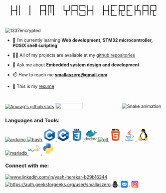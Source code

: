 <h6 align="center">
<pre>╻ ╻╻   ╻   ┏━┓┏┳┓   ╻ ╻┏━┓┏━┓╻ ╻   ╻ ╻┏━╸┏━┓┏━╸╻┏ ┏━┓┏━┓
┣━┫┃   ┃   ┣━┫┃┃┃   ┗┳┛┣━┫┗━┓┣━┫   ┣━┫┣╸ ┣┳┛┣╸ ┣┻┓┣━┫┣┳┛
╹ ╹╹   ╹   ╹ ╹╹ ╹    ╹ ╹ ╹┗━┛╹ ╹   ╹ ╹┗━╸╹┗╸┗━╸╹ ╹╹ ╹╹┗╸</pre>
</h6>

<p align="left"> <img src="https://komarev.com/ghpvc/?username=1337encrypted&label=Profile%20views&color=0e75b6&style=flat" alt="1337encrypted" /> </p>

- 🌱 I’m currently learning **Web development, STM32 microcontroller, POSIX shell scripting**

- 👨‍💻 All of my projects are available at my [github repositories](https://github.com/1337encrypted?tab=repositories)

- 💬 Ask me about **Embedded system design and development**

- 📫 How to reach me **smallaszero@gmail.com**

- 📄 This is my [resume](assets/CV.pdf)
<!-- (https://tangible-thyme-53a.notion.site/Resume-21713979b676449281a5d4f924e86b65) -->

<!-- ⚡ Fun fact: **Keep busy, its the cheapest kind of medicine there is on earth and one of the best** -->

<br>

<a href="https://github.com/1337encrypted?tab=repositories"><img align="center" src="https://github-readme-stats.vercel.app/api?username=1337encrypted&show_icons=true&include_all_commits=true&theme=onedark&hide_border=true" alt="Anurag's github stats" width="50%" height="50%" /></a>
<a href="https://github.com/1337encrypted?tab=repositories"><img align="center" src="https://github-readme-stats.vercel.app/api/top-langs/?username=1337encrypted&layout=compact&theme=onedark&hide_border=true" width="41.8%" height="41.8%" /></a>
![Snake animation](https://github.com/1337encrypted/1337encrypted/blob/output/github-contribution-grid-snake.svg)

<h3 align="left">Languages and Tools:</h3>
<p align="left"> <a href="https://www.arduino.cc/" target="_blank" rel="noreferrer"> <img src="https://cdn.worldvectorlogo.com/logos/arduino-1.svg" alt="arduino" width="40" height="40"/> </a> <a href="https://www.gnu.org/software/bash/" target="_blank" rel="noreferrer"> <img src="https://www.vectorlogo.zone/logos/gnu_bash/gnu_bash-icon.svg" alt="bash" width="40" height="40"/> </a> <a href="https://www.cprogramming.com/" target="_blank" rel="noreferrer"> <img src="https://raw.githubusercontent.com/devicons/devicon/master/icons/c/c-original.svg" alt="c" width="40" height="40"/> </a> <a href="https://www.w3schools.com/cpp/" target="_blank" rel="noreferrer"> <img src="https://raw.githubusercontent.com/devicons/devicon/master/icons/cplusplus/cplusplus-original.svg" alt="cplusplus" width="40" height="40"/> </a> <a href="https://www.w3schools.com/css/" target="_blank" rel="noreferrer"> <img src="https://raw.githubusercontent.com/devicons/devicon/master/icons/css3/css3-original-wordmark.svg" alt="css3" width="40" height="40"/> </a> <a href="https://www.docker.com/" target="_blank" rel="noreferrer"> <img src="https://raw.githubusercontent.com/devicons/devicon/master/icons/docker/docker-original-wordmark.svg" alt="docker" width="40" height="40"/> </a> <a href="https://git-scm.com/" target="_blank" rel="noreferrer"> <img src="https://www.vectorlogo.zone/logos/git-scm/git-scm-icon.svg" alt="git" width="40" height="40"/> </a> <a href="https://www.w3.org/html/" target="_blank" rel="noreferrer"> <img src="https://raw.githubusercontent.com/devicons/devicon/master/icons/html5/html5-original-wordmark.svg" alt="html5" width="40" height="40"/> </a> <a href="https://www.java.com" target="_blank" rel="noreferrer"> <img src="https://raw.githubusercontent.com/devicons/devicon/master/icons/java/java-original.svg" alt="java" width="40" height="40"/> </a> <a href="https://www.linux.org/" target="_blank" rel="noreferrer"> <img src="https://raw.githubusercontent.com/devicons/devicon/master/icons/linux/linux-original.svg" alt="linux" width="40" height="40"/> </a> <a href="https://mariadb.org/" target="_blank" rel="noreferrer"> <img src="https://www.vectorlogo.zone/logos/mariadb/mariadb-icon.svg" alt="mariadb" width="40" height="40"/> </a> <a href="https://www.mysql.com/" target="_blank" rel="noreferrer"> <img src="https://raw.githubusercontent.com/devicons/devicon/master/icons/mysql/mysql-original-wordmark.svg" alt="mysql" width="40" height="40"/> </a> <a href="https://www.python.org" target="_blank" rel="noreferrer"> <img src="https://raw.githubusercontent.com/devicons/devicon/master/icons/python/python-original.svg" alt="python" width="40" height="40"/> </a> </p>

<h3 align="left">Connect with me:</h3>
<p align="left">
  
<a href="https://linkedin.com/in/www.linkedin.com/in/yash-herekar-b29b16244" target="blank">
  <img align="center" src="https://raw.githubusercontent.com/rahuldkjain/github-profile-readme-generator/master/src/images/icons/Social/linked-in-alt.svg" alt="www.linkedin.com/in/yash-herekar-b29b16244" width="20" />
</a>
  
<a href="https://auth.geeksforgeeks.org/user/https://auth.geeksforgeeks.org/user/smallaszero" target="blank">
  <img align="center" src="https://raw.githubusercontent.com/rahuldkjain/github-profile-readme-generator/master/src/images/icons/Social/geeks-for-geeks.svg" alt="https://auth.geeksforgeeks.org/user/smallaszero" width="30" />
</a>
  
<a href="https://mecanumbots.business.site" target="blank">
  <img align="center" alt="1337encrypted | Mecanumbots" src="https://github.com/1337encrypted/1337encrypted/blob/main/assets/bb8.png" width="21px" />
</a>
<a href="mailto:smallaszero@gmail.com" target="blank">
  <img align="center" alt="smallaszero@gmail.com | email" src="https://raw.githubusercontent.com/1337encrypted/1337encrypted/main/assets/mail.svg" width="30px" />
</a>
<a href="https://www.instagram.com/herekar_yash/" target="blank">
  <img align="center" alt="1337encrypted | Twitter" src="https://raw.githubusercontent.com/1337encrypted/1337encrypted/main/assets/instagram.svg" width="30px" />
</a>
  
</p>
